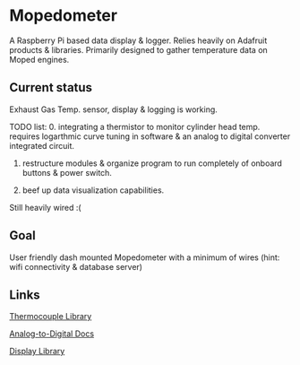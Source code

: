 # Mopedometer

A Raspberry Pi based data display & logger. Relies heavily on Adafruit products & libraries. Primarily designed to gather temperature data on Moped engines.

## Current status

Exhaust Gas Temp. sensor, display & logging is working.

TODO list:
0. integrating a thermistor to monitor cylinder head temp. requires logarthmic curve tuning in software & an analog to digital converter integrated circuit.

1. restructure modules & organize program to run completely of onboard buttons & power switch.

2. beef up data visualization capabilities.

Still heavily wired :(

## Goal

User friendly dash mounted Mopedometer with a minimum of wires (hint: wifi connectivity & database server)

## Links

[Thermocouple Library](https://learn.adafruit.com/max31855-thermocouple-python-library)

[Analog-to-Digital Docs](https://gist.github.com/ladyada/3151375)

[Display Library](https://learn.adafruit.com/rgb-lcd-shield)
